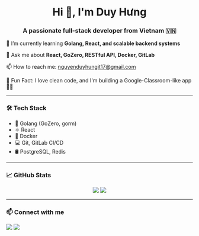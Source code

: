 <h1 align="center">Hi 👋, I'm Duy Hưng</h1>
<h3 align="center">A passionate full-stack developer from Vietnam 🇻🇳</h3>

<p align="left">🌱 I’m currently learning <strong>Golang, React, and scalable backend systems</strong></p>

<p align="left">💬 Ask me about <strong>React, GoZero, RESTful API, Docker, GitLab</strong></p>

<p align="left">📫 How to reach me: <a href="mailto:nguyenduyhungit17@gmail.com">nguyenduyhungit17@gmail.com</a></p>

<p align="left">🚀 Fun Fact: I love clean code, and I'm building a Google-Classroom-like app 👨‍🏫</p>

---

### 🛠️ Tech Stack

- 🔵 Golang (GoZero, gorm)
- ⚛️ React
- 🐳 Docker
- 💻 Git, GitLab CI/CD
- 🛢 PostgreSQL, Redis

---

### 📈 GitHub Stats

<p align="center">
  <img src="https://github-readme-stats.vercel.app/api?username=nguyenduyhungit17&show_icons=true&theme=radical" />
  <img src="https://github-readme-stats.vercel.app/api/top-langs/?username=nguyenduyhungit17&layout=compact&theme=radical" />
</p>

---

### 📫 Connect with me

<p align="left">
  <a href="mailto:nguyenduyhungit17@gmail.com"><img src="https://img.shields.io/badge/Gmail-D14836?style=for-the-badge&logo=gmail&logoColor=white" /></a>
  <a href="https://www.linkedin.com/in/your-link" target="blank"><img src="https://img.shields.io/badge/LinkedIn-0077B5?style=for-the-badge&logo=linkedin&logoColor=white"/></a>
</p>
